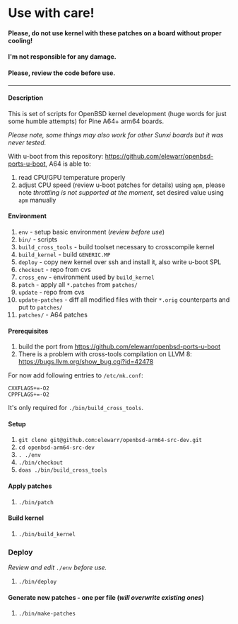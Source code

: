 # Use with care!
####  Please, do not use kernel with these patches on a board without proper cooling!
#### I'm not responsible for any damage.
#### Please, review the code before use.

---
#### Description
This is set of scripts for OpenBSD kernel development (huge words for just some humble attempts) for Pine A64+ arm64 boards. 

_Please note, some things may also work for other Sunxi boards but it was never tested._

With u-boot from this repository: https://github.com/elewarr/openbsd-ports-u-boot, A64 is able to:
1. read CPU/GPU temperature properly
1. adjust CPU speed (review u-boot patches for details) using `apm`, please note *throttling is not supported at the moment*, set desired value using `apm` manually

#### Environment
1. `env` - setup basic environment (*review before use*)
1. `bin/` - scripts
1. `build_cross_tools` - build toolset necessary to crosscompile kernel
1. `build_kernel` - build `GENERIC.MP`
1. `deploy` - copy new kernel over ssh and install it, also write u-boot SPL
1. `checkout` - repo from cvs
1. `cross_env` - environment used by `build_kernel`
1. `patch` - apply all `*.patches` from `patches/`
1. `update` - repo from cvs
1. `update-patches` - diff all modified files with their `*.orig` counterparts and put to `patches/`
1. `patches/` - A64 patches

#### Prerequisites
1. build the port from https://github.com/elewarr/openbsd-ports-u-boot 
1. There is a problem with cross-tools compilation on LLVM 8: https://bugs.llvm.org/show_bug.cgi?id=42478

For now add following entries to `/etc/mk.conf`:
```
CXXFLAGS+=-O2
CPPFLAGS+=-O2
```
It's only required for `./bin/build_cross_tools`.

#### Setup
1. `git clone git@github.com:elewarr/openbsd-arm64-src-dev.git`
1. `cd openbsd-arm64-src-dev`
1. `. ./env`
1. `./bin/checkout`
1. `doas ./bin/build_cross_tools`

#### Apply patches
1. `./bin/patch`

#### Build kernel
1. `./bin/build_kernel`

### Deploy
*Review and edit `./env` before use.*
1. `./bin/deploy`

#### Generate new patches - one per file (*will overwrite existing ones*)
1. `./bin/make-patches`
